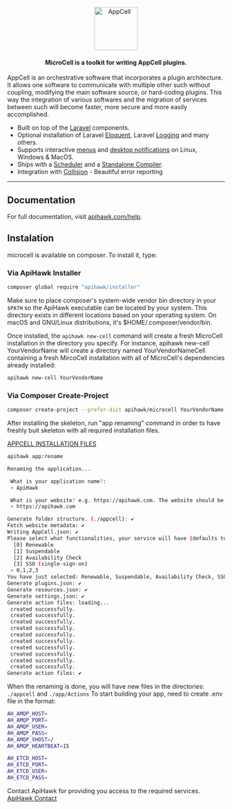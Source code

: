 <p align="center">
    <img title="AppCell" height="100" src="https://cdn.apihawk.com/welcome-images/appcell.png" />
</p>


<h4> <center>MicroCell is a toolkit for writing AppCell plugins.</h4>


AppCell is an orchestrative software that incorporates a plugin architecture. It allows one software to communicate with multiple other such without coupling, modifying the main software source, or hard-coding plugins. This way the integration of various softwares and the migration of services between such will become faster, more secure and more easily accomplished.

- Built on top of the [Laravel](https://laravel.com) components.
- Optional installation of Laravel [Eloquent](https://laravel-zero.com/docs/database/), Laravel [Logging](https://laravel-zero.com/docs/logging/) and many others.
- Supports interactive [menus](https://laravel-zero.com/docs/build-interactive-menus/) and [desktop notifications](https://laravel-zero.com/docs/send-desktop-notifications/) on Linux, Windows & MacOS.
- Ships with a [Scheduler](https://laravel-zero.com/docs/task-scheduling/) and  a [Standalone Compiler](https://laravel-zero.com/docs/build-a-standalone-application/).
- Integration with [Collision](https://github.com/nunomaduro/collision) - Beautiful error reporting

------

## Documentation

For full documentation, visit [apihawk.com/help](https://www.apihawk.com/en/help/).

## Instalation

microcell is available on composer. To install it, type:

### Via ApiHawk Installer
```bash
composer global require "apihawk/installer"
```

Make sure to place composer's system-wide vendor bin directory in your `$PATH` so the ApiHawk executable can be located by your system. This directory exists in different locations based on your operating system. On macOS and GNU/Linux distributions, it's $HOME/.composer/vendor/bin.

Once installed, the `apihawk new-cell` command will create a fresh MicroCell installation in the directory you specify. For instance, apihawk new-cell YourVendorName will create a directory named YourVendorNameCell containing a fresh MircoCell installation with all of MicroCell's dependencies already installed:
```bash
apihawk new-cell YourVendorName
```

### Via Composer Create-Project
```bash
composer create-project --prefer-dist apihawk/microcell YourVendorName
```

After installing the skeleton, run "app renaming" command in order to have freshly buit skeleton with all required installation files. 

[APPCELL INSTALLATION FILES](https://www.apihawk.com/en/help/appcell/appcell-installation-files/)

```bash
apihawk app:rename
```

```bash
Renaming the application...

 What is your application name?:
 > ApiHawk

 What is your website? e.g. https://apihawk.com. The website should be reachable:
 > https://apihawk.com

Generate folder structure. (./appcell): ✔
Fetch website metadata: ✔
Writing AppCell.json: ✔
Please select what functionalities, your service will have (defaults to renewable, suspendable). Multiple choice support. E.g. 0,1,2,3
  [0] Renewable
  [1] Suspendable
  [2] Availability Check
  [3] SSO (single-sign-on)
 > 0,1,2,3
You have just selected: Renewable, Suspendable, Availability Check, SSO (single-sign-on)
Generate plugins.json: ✔
Generate resources.json: ✔
Generate settings.json: ✔
Generate action files: loading... 
 created successfully.
 created successfully.
 created successfully.
 created successfully.
 created successfully.
 created successfully.
 created successfully.
 created successfully.
 created successfully.
 created successfully.
Generate action files: ✔
```
 
When the renaming is done, you will have new files in the directories: `./appcell` and `./app/Actions`
To start building your app, need to create .env file in the format: 

```bash
AH_AMQP_HOST=
AH_AMQP_PORT=
AH_AMQP_USER=
AH_AMQP_PASS=
AH_AMQP_VHOST=/
AH_AMQP_HEARTBEAT=15

AH_ETCD_HOST=
AH_ETCD_PORT=
AH_ETCD_USER=
AH_ETCD_PASS=
```

Contact ApiHawk for providing you access to the required services.
[ApiHawk Contact](https://www.apihawk.com/en/contacts/)
